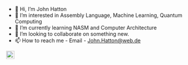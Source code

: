 - 👋 Hi, I’m John Hatton
- 👀 I’m interested in Assembly Language, Machine Learning, Quantum Computing
- 🌱 I’m currently learning NASM and Computer Architecture
- 💞️ I’m looking to collaborate on something new.
- 📫 How to reach me - Email - John.Hatton@web.de

<a href="https://www.linkedin.com/in/john-d-hatton/">
  <img align="left" alt="LinkedIn" width="22px" src="https://cdn-icons-png.flaticon.com/512/3536/3536505.png" />
</a>



<!---
John-Hatton/John-Hatton is a ✨ special ✨ repository because its `README.md` (this file) appears on your GitHub profile.
You can click the Preview link to take a look at your changes.
--->
